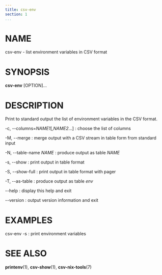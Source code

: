 ```yaml
---
title: csv-env
section: 1
...
```


# NAME #

csv-env - list environment variables in CSV format

# SYNOPSIS #

**csv-env** [OPTION]...

# DESCRIPTION #

Print to standard output the list of environment variables in the CSV format.

-c, --columns=*NAME1*[,*NAME2*...]
:   choose the list of columns

-M, --merge
:   merge output with a CSV stream in table form from standard input

-N, --table-name *NAME*
:   produce output as table *NAME*

-s, --show
:   print output in table format

-S, --show-full
:   print output in table format with pager

-T, --as-table
:   produce output as table *env*

--help
:   display this help and exit

--version
:   output version information and exit

# EXAMPLES #

csv-env -s
:   print environment variables

# SEE ALSO #

**printenv**(1), **csv-show**(1), **csv-nix-tools**(7)
